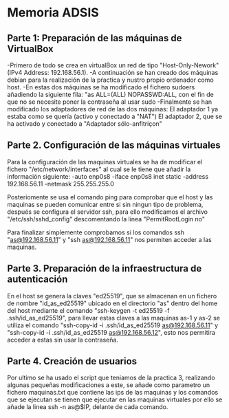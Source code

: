 # Memoria ADSIS

## Parte 1: Preparación de las máquinas de VirtualBox

-Primero de todo se crea en virtualBox un red de tipo "Host-Only-Nework" (IPv4 Address: 192.168.56.1).
-A continuación se han creado dos máquinas debian para la realización de la pŕactica y nustro propio ordenador como host.
-En estas dos máquinas se ha modificado el fichero sudoers añadiendo la siguiente fila: "as ALL=(ALL) NOPASSWD:ALL,
con el fin de que no se necesite poner la contraseña al usar sudo
-Finalmente se han modificado los adaptadores de red de las dos máquinas:
El adaptador 1 ya estaba como se quería (activo y conectado a "NAT")
El adaptador 2, que se ha activado y conectado a "Adaptador sólo-anfitriçon"

## Parte 2. Configuración de las máquinas virtuales

Para la configuración de las maquinas virtuales se ha de modificar el fichero "/etc/network/interfaces" al cual se le tiene que
añadir la información siguiente:
-auto enp0s8
-iface enp0s8 inet static
-address 192.168.56.11
-netmask 255.255.255.0

Posteriomente se usa el comando ping para comprobar que el host y las maquinas se pueden comunicar entre si sin ningun tipo de problema,
después se configura el servidor ssh, para ello modificamos el archivo "/etc/ssh/sshd_config" descomentando la linea "PermitRootLogin no"

Para finalizar simplemente comprobamos si los comandos ssh "as@192.168.56.11" y "ssh as@192.168.56.11" nos permiten acceder a las maquinas.

## Parte 3. Preparación de la infraestructura de autenticación

En el host se genera la claves "ed25519", que se almacenan en un fichero de nombre "id_as_ed25519" ubicado en el directorio "as" dentro
del home del host mediante el comando "ssh-keygen -t ed25519 -f .ssh/id_as_ed25519", para llevar estas claves a las maquinas as-1 y as-2
se utiliza el comando "ssh-copy-id -i .ssh/id_as_ed25519 as@192.168.56.11" y "ssh-copy-id -i .ssh/id_as_ed25519 as@192.168.56.12",
esto nos permitira acceder a estas sin usar la contraseña.

## Parte 4. Creación de usuarios

Por ultimo se ha usado el script que teniamos de la practica 3, realizando algunas pequeñas modificaciones a este, se añade como parametro un fichero maquinas.txt
que contiene las ips de las maquinas y los comandos que se ejecutan se tienen que ejecutar en las maquinas virtuales por ello se añade la linea ssh -n as@$IP, delante de cada comando.
